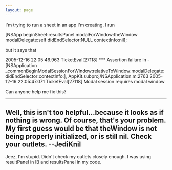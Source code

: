 ```yaml
---
layout: page
---
```




I'm trying to run a sheet in an app I'm creating. I run

    
[NSApp beginSheet:resultsPanel modalForWindow:theWindow modalDelegate:self didEndSelector:NULL contextInfo:nil];


but it says that

    
2005-12-16 22:05:46.963 TicketEval[27118] *** Assertion failure in -[NSApplication _commonBeginModalSessionForWindow:relativeToWindow:modalDelegate:didEndSelector:contextInfo:], AppKit.subproj/NSApplication.m:2763
2005-12-16 22:05:47.071 TicketEval[27118] Modal session requires modal window


Can anyone help me fix this?

----
Well, this isn't too helpful...because it looks as if nothing is wrong. Of course, that's your problem. My first guess would be that     theWindow is not being properly initialized, or is still     nil. Check your outlets. --JediKnil
----

Jeez, I'm stupid. Didn't check my outlets closely enough. I was using resultPanel in IB and resultsPanel in my code.
